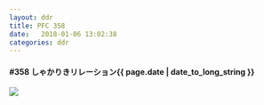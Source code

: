 ```yaml
---
layout: ddr
title: PFC 358
date:   2018-01-06 13:02:38
categories: ddr
---
```


#### **#358** しゃかりきリレーション<span class="pull-right">{{ page.date | date_to_long_string }}</span>
![](/images/pfc/358_しゃかりきリレーション.jpg)
